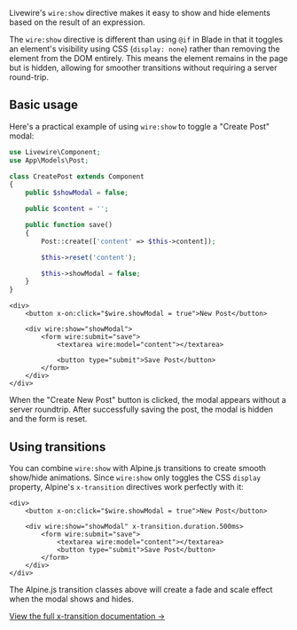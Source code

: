
Livewire's `wire:show` directive makes it easy to show and hide elements based on the result of an expression.

The `wire:show` directive is different than using `@if` in Blade in that it toggles an element's visibility using CSS (`display: none`) rather than removing the element from the DOM entirely. This means the element remains in the page but is hidden, allowing for smoother transitions without requiring a server round-trip.

## Basic usage

Here's a practical example of using `wire:show` to toggle a "Create Post" modal:

```php
use Livewire\Component;
use App\Models\Post;

class CreatePost extends Component
{
    public $showModal = false;

    public $content = '';

    public function save()
    {
        Post::create(['content' => $this->content]);

        $this->reset('content');

        $this->showModal = false;
    }
}
```

```blade
<div>
    <button x-on:click="$wire.showModal = true">New Post</button>

    <div wire:show="showModal">
        <form wire:submit="save">
            <textarea wire:model="content"></textarea>

            <button type="submit">Save Post</button>
        </form>
    </div>
</div>
```

When the "Create New Post" button is clicked, the modal appears without a server roundtrip. After successfully saving the post, the modal is hidden and the form is reset.

## Using transitions

You can combine `wire:show` with Alpine.js transitions to create smooth show/hide animations. Since `wire:show` only toggles the CSS `display` property, Alpine's `x-transition` directives work perfectly with it:

```blade
<div>
    <button x-on:click="$wire.showModal = true">New Post</button>

    <div wire:show="showModal" x-transition.duration.500ms>
        <form wire:submit="save">
            <textarea wire:model="content"></textarea>
            <button type="submit">Save Post</button>
        </form>
    </div>
</div>
```

The Alpine.js transition classes above will create a fade and scale effect when the modal shows and hides.

[View the full x-transition documentation →](https://alpinejs.dev/directives/transition)
